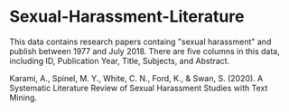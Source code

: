 # Sexual-Harassment-Literature

This data contains research papers containg "sexual harassment" and publish between 1977 and July 2018. There are five columns in this data, including ID, Publication Year, Title, Subjects, and Abstract. 

Karami, A., Spinel, M. Y., White, C. N., Ford, K., & Swan, S.  (2020). A Systematic Literature Review of Sexual Harassment Studies with Text Mining.

